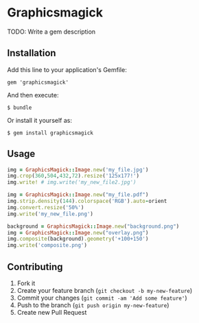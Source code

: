 # Graphicsmagick

TODO: Write a gem description

## Installation

Add this line to your application's Gemfile:

    gem 'graphicsmagick'

And then execute:

    $ bundle

Or install it yourself as:

    $ gem install graphicsmagick

## Usage

```ruby
img = GraphicsMagick::Image.new('my_file.jpg')
img.crop(360,504,432,72).resize('125x177!')
img.write! # img.write('my_new_file2.jpg')
```

```ruby
img = GraphicsMagick::Image.new("my_file.pdf")
img.strip.density(144).colorspace('RGB').auto-orient
img.convert.resize('50%')
img.write('my_new_file.png')
```

```ruby
background = GraphicsMagick::Image.new("background.png")
img = GraphicsMagick::Image.new("overlay.png")
img.composite(background).geometry('+100+150')
img.write('composite.png')

```


## Contributing

1. Fork it
2. Create your feature branch (`git checkout -b my-new-feature`)
3. Commit your changes (`git commit -am 'Add some feature'`)
4. Push to the branch (`git push origin my-new-feature`)
5. Create new Pull Request
